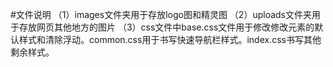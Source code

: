 #文件说明
（1）images文件夹用于存放logo图和精灵图
（2）uploads文件夹用于存放网页其他地方的图片
（3）css文件中base.css文件用于修改修改元素的默认样式和清除浮动。common.css用于书写快速导航栏样式。index.css书写其他剩余样式。
